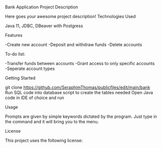 Bank Application
Project Description

Here goes your awesome project description!
Technologies Used

 Java 11, JDBC, DBeaver with Postgress

Features

 -Create new account
 -Deposit and withdraw funds
 -Delete accounts

To-do list:

 -Transfer funds between accounts
 -Grant access to only specific accounts
 -Seperate account types

Getting Started

 git clone https://github.com/SeraphimThomas/publicfiles/edit/main/bank
 Run SQL code into database script to create the tables needed
 Open Java code in IDE of choice and run

Usage

   Prompts are given by simple keywords dictated by the program.  Just type in the command and it will bring you to the menu.


License

This project uses the following license: 
